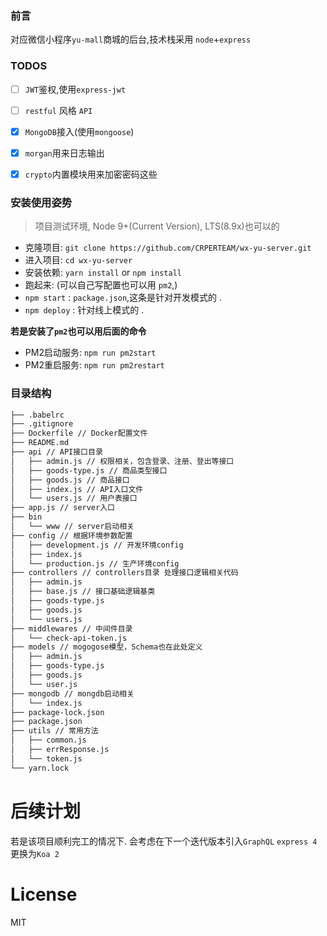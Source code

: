 ###  前言

对应微信小程序`yu-mall`商城的后台,技术栈采用 `node`+`express`


### TODOS

- [ ] `JWT`鉴权,使用`express-jwt`
- [ ] `restful` 风格 `API`
- [x] `MongoDB`接入(使用`mongoose`)
- [x] `morgan`用来日志输出
- [x] `crypto`内置模块用来加密密码这些



### 安装使用姿势
> 项目测试环境, Node 9+(Current Version), LTS(8.9x)也可以的

- 克隆项目: `git clone https://github.com/CRPERTEAM/wx-yu-server.git`
- 进入项目: `cd wx-yu-server`
- 安装依赖: `yarn install` or `npm install`
- 跑起来: (可以自己写配置也可以用 `pm2`,)
 - `npm start` : `package.json`,这条是针对开发模式的 .
 - `npm deploy` : 针对线上模式的 .

**若是安装了`pm2`也可以用后面的命令**
- PM2启动服务: `npm run pm2start`
- PM2重启服务: `npm run pm2restart`


### 目录结构

```bash
├── .babelrc
├── .gitignore
├── Dockerfile // Docker配置文件
├── README.md
├── api // API接口目录
│   ├── admin.js // 权限相关，包含登录、注册、登出等接口
│   ├── goods-type.js // 商品类型接口
│   ├── goods.js // 商品接口
│   ├── index.js // API入口文件
│   └── users.js // 用户表接口
├── app.js // server入口
├── bin
│   └── www // server启动相关
├── config // 根据环境参数配置
│   ├── development.js // 开发环境config
│   ├── index.js
│   └── production.js // 生产环境config
├── controllers // controllers目录 处理接口逻辑相关代码
│   ├── admin.js
│   ├── base.js // 接口基础逻辑基类
│   ├── goods-type.js
│   ├── goods.js
│   └── users.js
├── middlewares // 中间件目录
│   └── check-api-token.js
├── models // mogogose模型，Schema也在此处定义
│   ├── admin.js
│   ├── goods-type.js
│   ├── goods.js
│   └── user.js
├── mongodb // mongdb启动相关
│   └── index.js
├── package-lock.json
├── package.json
├── utils // 常用方法
│   ├── common.js
│   ├── errResponse.js
│   └── token.js
└── yarn.lock

```



# 后续计划

若是该项目顺利完工的情况下.
会考虑在下一个迭代版本引入`GraphQL`
`express 4`更换为`Koa 2`

# License

MIT
